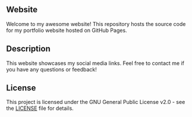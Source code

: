 ## Website

Welcome to my awesome website! This repository hosts the source code for my portfolio website hosted on GitHub Pages.

## Description

This website showcases my social media links. Feel free to contact me if you have any questions or feedback!

## License

This project is licensed under the GNU General Public License v2.0 - see the [LICENSE](LICENSE) file for details.
